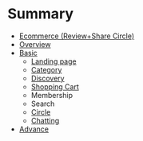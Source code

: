 # Summary

* [Ecommerce \(Review+Share Circle\)](README.md)
* [Overview](overview.md)
* [Basic](basic.md)
  * [Landing page](overview/first-page.md)
  * [Category](overview/category.md)
  * [Discovery](overview/discovery.md)
  * [Shopping Cart](overview/shopping-cart.md)
  * Membership
  * Search
  * [Circle](basic/circle.md)
  * [Chatting](overview/chatting.md)
* [Advance](advance.md)

